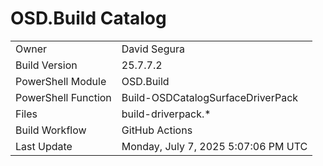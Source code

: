 ﻿# OSD.Build Catalog

| | |
|-|-|
| Owner | David Segura |
| Build Version | 25.7.7.2 |
| PowerShell Module | OSD.Build |
| PowerShell Function | Build-OSDCatalogSurfaceDriverPack |
| Files | build-driverpack.* |
| Build Workflow | GitHub Actions |
| Last Update | Monday, July 7, 2025 5:07:06 PM UTC |
